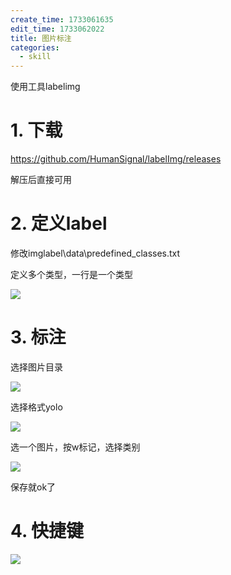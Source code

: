 ```yaml
---
create_time: 1733061635
edit_time: 1733062022
title: 图片标注
categories:
  - skill
---
```



使用工具labelimg

# 1. 下载

https://github.com/HumanSignal/labelImg/releases

解压后直接可用

# 2. 定义label

修改imglabel\data\predefined_classes.txt

定义多个类型，一行是一个类型

<img src="/assets/HhNmbFoqnoGZspxFlYaczLjVnAc.png" src-width="139" class="markdown-img m-auto" src-height="65" align="center"/>

# 3. 标注

选择图片目录

<img src="/assets/I9G9b93jxogFlWxa97ycvYNAnNg.png" src-width="471" class="markdown-img m-auto" src-height="279" align="center"/>

选择格式yolo

<img src="/assets/ZBUubCLhyo7GgExz5HMcPs88nie.png" src-width="164" class="markdown-img m-auto" src-height="474" align="center"/>

选一个图片，按w标记，选择类别

<img src="/assets/VrcAbYk7SobEFnxl70Lc7Cqinvc.png" src-width="799" class="markdown-img m-auto" src-height="401" align="center"/>

保存就ok了

# 4. 快捷键

<img src="/assets/Tqjqb3QsOoCedOxhvv4cm0l9n1E.png" src-width="484" class="markdown-img m-auto" src-height="552" align="center"/>

